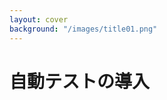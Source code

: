 ```yaml
---
layout: cover
background: "/images/title01.png"
---
```

<div class="flex items-center">
  <h1>自動テストの導入</h1>
</div>